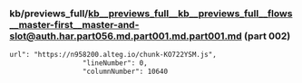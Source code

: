 ### kb/previews_full/kb__previews_full__kb__previews_full__flows__master-first__master-and-slot@auth.har.part056.md.part001.md.part001.md (part 002)

```md
url": "https://n958200.alteg.io/chunk-KO722YSM.js",
                  "lineNumber": 0,
                  "columnNumber": 10640
```

```
